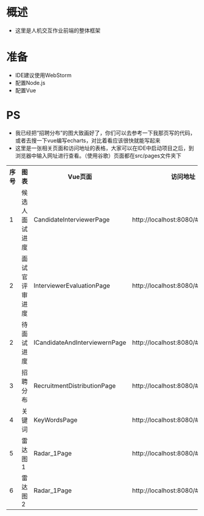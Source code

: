 # 概述
- 这里是人机交互作业前端的整体框架

# 准备
- IDE建议使用WebStorm
- 配置Node.js
- 配置Vue

# PS
- 我已经把“招聘分布”的图大致画好了，你们可以去参考一下我那页写的代码，或者去搜一下vue编写echarts，对比着看应该很快就能写起来
- 这里是一张相关页面和访问地址的表格，大家可以在IDE中启动项目之后，到浏览器中输入网址进行查看。（使用谷歌）页面都在src/pages文件夹下
<table>
  <tr><th>序号</th><th>图表</th><th>Vue页面</th><th>访问地址</th></tr>
  <tr><td>1</td><td>候选人面试进度</td><td>CandidateInterviewerPage</td><td>http://localhost:8080/#/candidate</td></tr>
  <tr><td>2</td><td>面试官评审进度</td><td>InterviewerEvaluationPage</td><td>http://localhost:8080/#/interviewer</td></tr>
  <tr><td>2</td><td>待面试进度</td><td>ICandidateAndInterviewernPage</td><td>http://localhost:8080/#/?</td></tr>
  <tr><td>3</td><td>招聘分布</td><td>RecruitmentDistributionPage</td><td>http://localhost:8080/#/recruitment</td></tr>
  <tr><td>4</td><td>关键词</td><td>KeyWordsPage</td><td>http://localhost:8080/#/key</td></tr>
  <tr><td>5</td><td>雷达图1</td><td>Radar_1Page</td><td>http://localhost:8080/#/radar/1</td></tr>
  <tr><td>6</td><td>雷达图2</td><td>Radar_1Page</td><td>http://localhost:8080/#/radar/2</td></tr>
</table>
